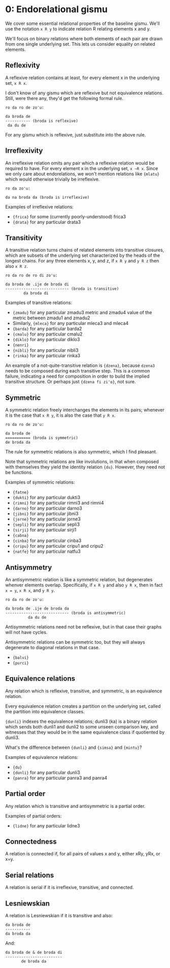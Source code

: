 # 0: Endorelational gismu

We cover some essential relational properties of the baseline gismu. We'll use
the notation `x R y` to indicate relation R relating elements x and y.

We'll focus on binary relations where both elements of each pair are drawn
from one single underlying set. This lets us consider equality on related
elements.

## Reflexivity

A reflexive relation contains at least, for every element x in the underlying
set, `x R x`.

I don't know of any gismu which are reflexive but not equivalence relations.
Still, were there any, they'd get the following formal rule.

    ro da ro de zo'u:

    da broda de
    ----------- (broda is reflexive)
     da du de

For any gismu which is reflexive, just substitute into the above rule.

## Irreflexivity

An irreflexive relation omits any pair which a reflexive relation would be
required to have. For every element x in the underlying set, `x ~R x`. Since
we only care about endorelations, we won't mention relations like ``{mlatu}``
which would otherwise trivially be irreflexive.

    ro da zo'u:

    da na broda da (broda is irreflexive)

Examples of irreflexive relations:

* ``{frica}`` for some (currently poorly-understood) frica3
* ``{drata}`` for any particular drata3

## Transitivity

A transitive relation turns chains of related elements into transitive
closures, which are subsets of the underlying set characterized by the heads
of the longest chains. For any three elements x, y, and z,
if `x R y` and `y R z` then also `x R z`.

    ro da ro de ro di zo'u:

    da broda de .ije de broda di
    ---------------------------- (broda is transitive)
            da broda di

Examples of transitive relations:

* ``{zmadu}`` for any particular zmadu3 metric and zmadu4 value of the metric
  between zmadu1 and zmadu2
* Similarly, ``{mleca}`` for any particular mleca3 and mleca4
* ``{barda}`` for any particular barda2
* ``{cmalu}`` for any particular cmalu2
* ``{diklo}`` for any particular diklo3
* ``{nenri}``
* ``{nibli}`` for any particular nibli3
* ``{rinka}`` for any particular rinka3

An example of a not-quite-transitive relation is ``{dzena}``, because
``dzena3`` needs to be composed during each transitive step. This is a common
failure, indicating a need for composition in order to build the implied
transitive structure. Or perhaps just ``{dzena fi zi'o}``, not sure.

## Symmetric

A symmetric relation freely interchanges the elements in its pairs; whenever
it is the case that `x R y`, it is also the case that `y R x`.

    ro da ro de zo'u:

    da broda de
    =========== (broda is symmetric)
    de broda da

The rule for symmetric relations is also symmetric, which I find pleasant.

Note that symmetric relations are like involutions, in that when composed with
themselves they yield the identity relation ``{du}``. However, they need not
be functions.

Examples of symmetric relations:

* ``{fatne}``
* ``{dukti}`` for any particular dukti3
* ``{rimni}`` for any particular rimni3 and rimni4
* ``{darno}`` for any particular darno3
* ``{jibni}`` for any particular jibni3
* ``{jorne}`` for any particular jorne3
* ``{sepli}`` for any particular sepli3
* ``{sirji}`` for any particular sirji1
* ``{cabna}``
* ``{cinba}`` for any particular cinba3
* ``{cripu}`` for any particular cripu1 and cripu2
* ``{natfe}`` for any particular natfu3

## Antisymmetry

An antisymmetric relation is like a symmetric relation, but degenerates
whenver elements overlap. Specifically, if `x R y` and also `y R x`, then in
fact `x = y`, `x R x`, and `y R y`.

    ro da ro de zo'u:

    da broda de .ije de broda da
    ---------------------------- (broda is antisymmetric)
              da du de

Antisymmetric relations need not be reflexive, but in that case their graphs
will not have cycles.

Antisymmetric relations can be symmetric too, but they will always degenerate
to diagonal relations in that case.

* ``{balvi}``
* ``{purci}``

## Equivalence relations

Any relation which is reflexive, transitive, and symmetric, is an equivalence
relation.

Every equivalence relation creates a partition on the underlying set, called
the partition into equivalence classes.

``{dunli}`` indexes the equivalence relations; dunli3 (ka) is a binary
relation which sends both dunli1 and dunli2 to some unseen comparison key, and
witnesses that they would be in the same equivalence class if quotiented by
dunli3.

What's the difference between ``{dunli}`` and ``{simsa}`` and ``{mintu}``?

Examples of equivalence relations:

* ``{du}``
* ``{dunli}`` for any particular dunli3
* ``{panra}`` for any particular panra3 and panra4

## Partial order

Any relation which is transitive and antisymmetric is a partial order.

Examples of partial orders:

* ``{lidne}`` for any particular lidne3

## Connectedness

A relation is connected if, for all pairs of values x and y, either xRy, yRx,
or x=y.

## Serial relations

A relation is serial if it is irreflexive, transitive, and connected.

## Lesniewskian

A relation is Lesniewskian if it is transitive and also:

    da broda de
    -----------
    da broda da

And:

    da broda de & de broda di
    -------------------------
           de broda da
